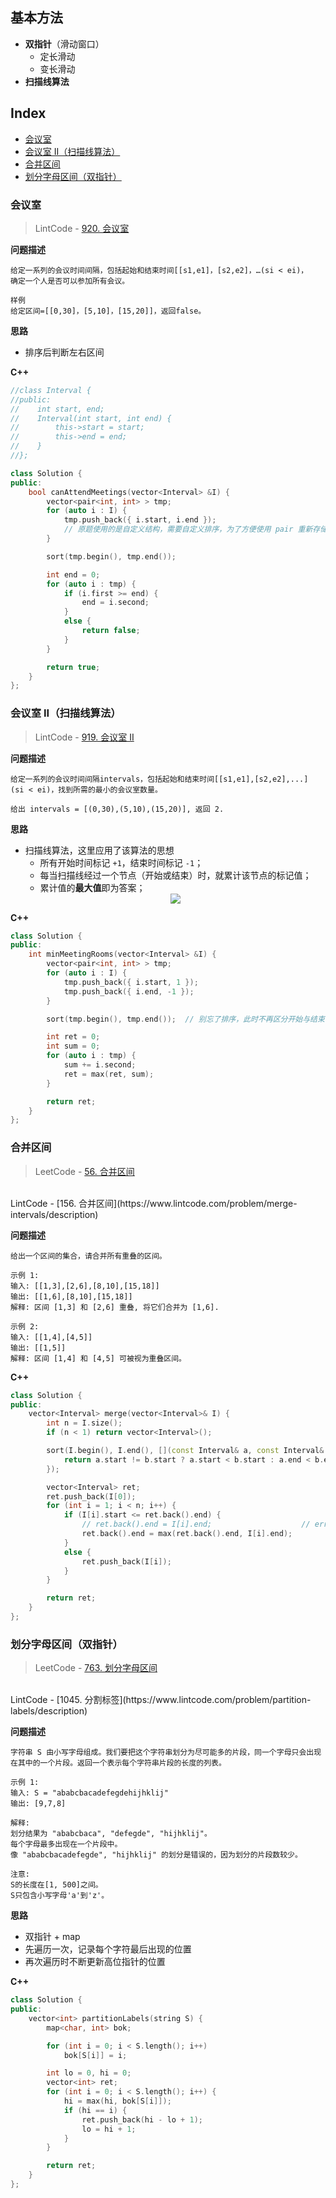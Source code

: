 基本方法
---
- **双指针**（滑动窗口）
  - 定长滑动
  - 变长滑动
- **扫描线算法**

Index
---
- [会议室](#会议室)
- [会议室 II（扫描线算法）](#会议室-ii扫描线算法)
- [合并区间](#合并区间)
- [划分字母区间（双指针）](#划分字母区间双指针)



### 会议室

> LintCode - [920. 会议室](https://www.lintcode.com/problem/meeting-rooms/description)

**问题描述**
```
给定一系列的会议时间间隔，包括起始和结束时间[[s1,e1]，[s2,e2]，…(si < ei)，
确定一个人是否可以参加所有会议。

样例
给定区间=[[0,30]，[5,10]，[15,20]]，返回false。
```

**思路**
- 排序后判断左右区间

**C++**
```C++
//class Interval {
//public:
//    int start, end;
//    Interval(int start, int end) {
//        this->start = start;
//        this->end = end;
//    }
//};

class Solution {
public:
    bool canAttendMeetings(vector<Interval> &I) {
        vector<pair<int, int> > tmp;
        for (auto i : I) {
            tmp.push_back({ i.start, i.end });  
            // 原题使用的是自定义结构，需要自定义排序，为了方便使用 pair 重新存储
        }

        sort(tmp.begin(), tmp.end());

        int end = 0;
        for (auto i : tmp) {
            if (i.first >= end) {
                end = i.second;
            }
            else {
                return false;
            }
        }

        return true;
    }
};
```


### 会议室 II（扫描线算法）
> LintCode - [919. 会议室 II](https://www.lintcode.com/problem/meeting-rooms-ii/description)

**问题描述**
```
给定一系列的会议时间间隔intervals，包括起始和结束时间[[s1,e1],[s2,e2],...] (si < ei)，找到所需的最小的会议室数量。

给出 intervals = [(0,30),(5,10),(15,20)], 返回 2.
```

**思路**
- 扫描线算法，这里应用了该算法的思想
  - 所有开始时间标记 `+1`，结束时间标记 `-1`；
  - 每当扫描线经过一个节点（开始或结束）时，就累计该节点的标记值；
  - 累计值的**最大值**即为答案；
  <div align="center"><img src="../_assets/TIM截图20180907105826.png" height="" /></div>

**C++**
```C++
class Solution {
public:
    int minMeetingRooms(vector<Interval> &I) {
        vector<pair<int, int> > tmp;
        for (auto i : I) {
            tmp.push_back({ i.start, 1 });
            tmp.push_back({ i.end, -1 });
        }

        sort(tmp.begin(), tmp.end());  // 别忘了排序，此时不再区分开始与结束

        int ret = 0;
        int sum = 0;
        for (auto i : tmp) {
            sum += i.second;
            ret = max(ret, sum);
        }

        return ret;
    }
};
```


### 合并区间
> LeetCode - [56. 合并区间](https://leetcode-cn.com/problems/merge-intervals/description/)
<br/>
LintCode - [156. 合并区间](https://www.lintcode.com/problem/merge-intervals/description)

**问题描述**
```
给出一个区间的集合，请合并所有重叠的区间。

示例 1:
输入: [[1,3],[2,6],[8,10],[15,18]]
输出: [[1,6],[8,10],[15,18]]
解释: 区间 [1,3] 和 [2,6] 重叠, 将它们合并为 [1,6].

示例 2:
输入: [[1,4],[4,5]]
输出: [[1,5]]
解释: 区间 [1,4] 和 [4,5] 可被视为重叠区间。
```

**C++**
```C++
class Solution {
public:
    vector<Interval> merge(vector<Interval>& I) {
        int n = I.size();
        if (n < 1) return vector<Interval>();

        sort(I.begin(), I.end(), [](const Interval& a, const Interval& b) {
            return a.start != b.start ? a.start < b.start : a.end < b.end;
        });

        vector<Interval> ret;
        ret.push_back(I[0]);
        for (int i = 1; i < n; i++) {
            if (I[i].start <= ret.back().end) {
                // ret.back().end = I[i].end;                    // err
                ret.back().end = max(ret.back().end, I[i].end);
            }
            else {
                ret.push_back(I[i]);
            }
        }

        return ret;
    }
};
```


### 划分字母区间（双指针）
> LeetCode - [763. 划分字母区间](https://leetcode-cn.com/problems/partition-labels/description/)
<br/>
LintCode - [1045. 分割标签](https://www.lintcode.com/problem/partition-labels/description)

**问题描述**
```
字符串 S 由小写字母组成。我们要把这个字符串划分为尽可能多的片段，同一个字母只会出现在其中的一个片段。返回一个表示每个字符串片段的长度的列表。

示例 1:
输入: S = "ababcbacadefegdehijhklij"
输出: [9,7,8]

解释:
划分结果为 "ababcbaca", "defegde", "hijhklij"。
每个字母最多出现在一个片段中。
像 "ababcbacadefegde", "hijhklij" 的划分是错误的，因为划分的片段数较少。

注意:
S的长度在[1, 500]之间。
S只包含小写字母'a'到'z'。
```

**思路**
- 双指针 + map
- 先遍历一次，记录每个字符最后出现的位置
- 再次遍历时不断更新高位指针的位置

**C++**
```C++
class Solution {
public:
    vector<int> partitionLabels(string S) {
        map<char, int> bok;

        for (int i = 0; i < S.length(); i++)
            bok[S[i]] = i;

        int lo = 0, hi = 0;
        vector<int> ret;
        for (int i = 0; i < S.length(); i++) {
            hi = max(hi, bok[S[i]]);
            if (hi == i) {
                ret.push_back(hi - lo + 1);
                lo = hi + 1;
            }
        }

        return ret;
    }
};
```

